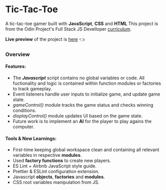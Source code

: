 # Tic-Tac-Toe

A tic-tac-toe gamer built with **JavaScript**, **CSS** and **HTML**
This project is from the Odin Project's Full Stack JS Develloper [curriculum]([https://www.theodinproject.com/lessons/node-path-javascript-tic-tac-toe]).

**Live preview** of the project is [here](https://dr3wsky.github.io/tic-tac-toe/) :point_left:

### Overview

#### **Features:**

- The ***Javascript*** script contains no global variables or code. All fuctionality and logic is contained within function modules or factories to track gameplay.
- Event listeners handle user inputs to initialize game, and update game state.
- *gameControl()* module tracks the game status and checks winning conditions.
- *displayControl()* module updates UI based on the game state.
- Future work is to implement an **AI** for the player to play agains the computer.

#### **Tools & New Learnings:**

- First-time keeping global workspace clean and containing all relevant variables in respective **modules**.
- Used **factory functions** to create new players.
- ES Lint + Airbnb JavaScript style guide.
- Prettier & ESLint configuration extension.
- Javascript **objects**, **factories** and **modules**.
- CSS root variables manipulation from JS.


